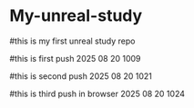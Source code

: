# My-unreal-study

\#this is my first unreal study repo

\#this is first push 2025 08 20 1009

\#this is second push 2025 08 20 1021

\#this is third push in browser 2025 08 20 1024
